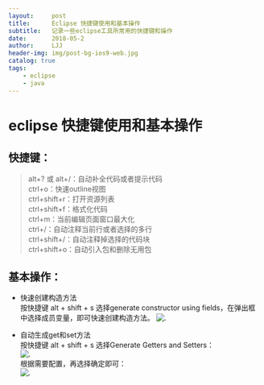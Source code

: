 ```yaml
---
layout:     post
title:      Eclipse 快捷键使用和基本操作
subtitle:   记录一些eclipse工具所常用的快捷键和操作
date:       2018-05-2
author:     LJJ
header-img: img/post-bg-ios9-web.jpg
catalog: true
tags:
    - eclipse
    - java
---
```


# eclipse 快捷键使用和基本操作

## 快捷键：
> alt+? 或 alt+/：自动补全代码或者提示代码  
ctrl+o：快速outline视图  
ctrl+shift+r：打开资源列表  
ctrl+shift+f：格式化代码  
ctrl+m：当前编辑页面窗口最大化  
ctrl+/：自动注释当前行或者选择的多行  
ctrl+shift+/：自动注释掉选择的代码块  
ctrl+shift+o：自动引入包和删除无用包

## 基本操作：
- 快速创建构造方法  
按快捷键  alt + shift + s  选择generate constructor using fields，在弹出框中选择成员变量，即可快速创建构造方法。
![.](https://gss0.baidu.com/9fo3dSag_xI4khGko9WTAnF6hhy/zhidao/pic/item/83025aafa40f4bfb2959b0fe064f78f0f636188a.jpg)

- 自动生成get和set方法  
按快捷键  alt + shift + s  选择Generate Getters and Setters：  
![.](https://img-my.csdn.net/uploads/201304/26/1366933987_7451.png)  
根据需要配置，再选择确定即可：  
![.](https://img-my.csdn.net/uploads/201304/26/1366934017_4161.png)

